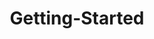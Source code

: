 ---
layout: post
title: Getting-Started
description: getting started
platform: aspnet-core
control: DateTimePicker
documentation: ug
---